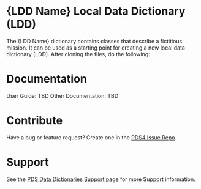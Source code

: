 # {LDD Name} Local Data Dictionary (LDD)

The {LDD Name} dictionary contains classes that describe a fictitious mission. It can be used as a starting point for creating a new local data dictionary (LDD). After cloning the files, do the following:


# Documentation

User Guide: TBD
Other Documentation: TBD


# Contribute

Have a bug or feature request? Create one in the [PDS4 Issue Repo](https://github.com/pds-data-dictionaries/PDS4-LDD-Issue-Repo/issues/new/choose).


# Support

See the [PDS Data Dictionaries Support page](https://pds-data-dictionaries.github.io/support/) for more Support information.